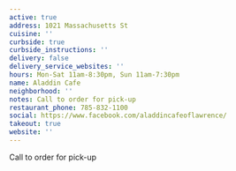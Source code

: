 ```yaml
---
active: true
address: 1021 Massachusetts St
cuisine: ''
curbside: true
curbside_instructions: ''
delivery: false
delivery_service_websites: ''
hours: Mon-Sat 11am-8:30pm, Sun 11am-7:30pm
name: Aladdin Cafe
neighborhood: ''
notes: Call to order for pick-up
restaurant_phone: 785-832-1100
social: https://www.facebook.com/aladdincafeoflawrence/
takeout: true
website: ''
---
```


Call to order for pick-up